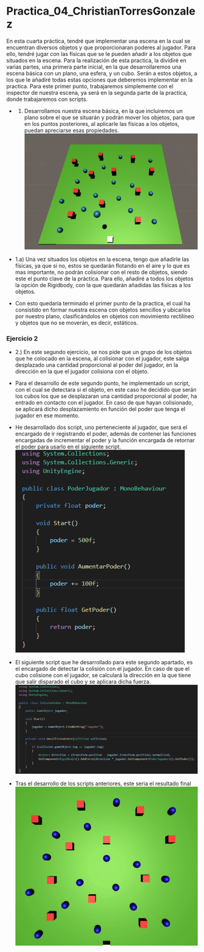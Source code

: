 # Practica_04_ChristianTorresGonzalez

  En esta cuarta práctica, tendré que implementar una escena en la cual se encuentran diversos objetos y que proporcionaran poderes al jugador. Para ello, tendré jugar con las físicas que se le pueden añadir a los objetos que situados en la escena. Para la realización de esta practica, la dividiré en varias partes, una primera parte inicial, en la que desarrollaremos una escena básica con un plano, una esfera, y un cubo. Serán a estos objetos, a los que le añadiré todas estas opciones que deberemos implementar en la practica. Para este primer punto, trabajaremos simplemente con el inspector de nuestra escena, ya será en la segunda parte de la practica, donde trabajaremos con scripts.
  - 1. Desarrollamos nuestra escena básica, en la que incluiremos un plano sobre el que se situarán y podrán mover los objetos, para que en los puntos posteriores, al aplicarle las físicas a los objetos, puedan apreciarse esas propiedades.
  ![Alt text](/img/escena.png)
  
  - 1.a) Una vez situados los objetos en la escena, tengo que añadirle las físicas, ya que si no, estos se quedarán flotando en el aire y lo que es mas importante, no podrán colisionar con el resto de objetos, siendo este el punto clave de la práctica. Para ello, añadiré a todos los objetos la opción de Rigidbody, con la que quedarán añadidas las físicas a los objetos.

- Con esto quedaría terminado el primer punto de la practica, el cual ha consistido en formar nuestra escena con objetos sencillos y ubicarlos por nuestro plano, clasificándolos en objetos con movimiento rectilíneo y objetos que no se moverán, es decir, estáticos.


### Ejercicio 2
- 2.) En este segundo ejercicio, se nos pide que un grupo de los objetos que he colocado en la escena, al colisionar con el jugador, este salga desplazado una cantidad proporcional al poder del jugador, en la dirección en la que el jugador colisiona con el objeto.
- Para el desarrollo de este segundo punto, he implementado un script, con el cual se detectara si el objeto, en este caso he decidido que serán los cubos los que se desplazaran una cantidad proporcional al poder, ha entrado en contacto con el jugador. En caso de que hayan colisionado, se aplicará dicho desplazamiento en función del poder que tenga el jugador en ese momento. 
- He desarrollado dos script, uno perteneciente al jugador, que será el encargado de ir registrando el poder, además de contener las funciones encargadas de incrementar el poder y la función encargada de retornar el poder para usarlo en el siguiente script.
  ![Alt text](/img/poder.png)
  
- El siguiente script que he desarrollado para este segundo apartado, es el encargado de detectar la colisión con el jugador. En caso de que el cubo colisione con el jugador, se calculará la dirección en la que tiene que salir disparado el cubo y se aplicara dicha fuerza.
  ![Alt text](/img/colisionCubo.png)

- Tras el desarrollo de los scripts anteriores, este seria el resultado final
![Alt text](/img/cubo.gif)
